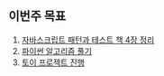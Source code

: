 ## 이번주 목표

1. [자바스크립트 패턴과 테스트 책 4장 정리](https://github.com/sunivers/javascript-pattern-test/blob/master/2%EB%B6%80_%ED%8C%A8%ED%84%B4%EC%9D%84_%EC%9D%91%EC%9A%A9%ED%95%9C_%EC%BD%94%EB%93%9C_%ED%85%8C%EC%8A%A4%ED%8C%85/01_%ED%8C%A8%ED%84%B4%EC%9D%B4_%EC%A2%8B%EC%9D%80_%EC%A0%90.md)
2. [파이썬 알고리즘 풀기](https://github.com/sunivers/Study__Algorithm/commit/f59cfa5e1e6b08e04a533403a95ef5aba08905cb)
3. [토이 프로젝트 진행](https://user-images.githubusercontent.com/26291081/102011156-d812fd80-3d85-11eb-91a2-49d64c2da592.png)